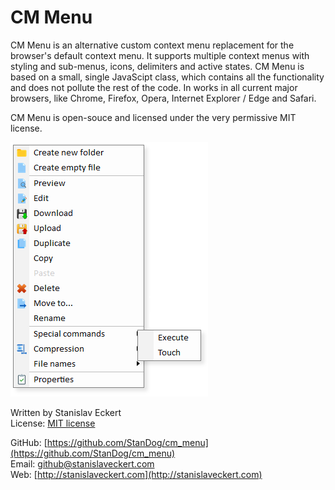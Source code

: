 # CM Menu

CM Menu is an alternative custom context menu replacement for the browser's default context menu. It supports multiple context menus with styling and sub-menus, icons, delimiters and active states. CM Menu is based on a small, single JavaScipt class, which contains all the functionality and does not pollute the rest of the code. In works in all current major browsers, like Chrome, Firefox, Opera, Internet Explorer / Edge and Safari.

CM Menu is open-souce and licensed under the very permissive MIT license.

[![Preview](https://raw.githubusercontent.com/StanDog/cm_menu/master/cm_menu/docu/files/47909ee1e829c9bf317c15188dde3991.png)](https://raw.githubusercontent.com/StanDog/cm_menu/master/cm_menu/docu/files/47909ee1e829c9bf317c15188dde3991.png)

Written by Stanislav Eckert<br>
License: [MIT license](https://raw.githubusercontent.com/StanDog/cm_menu/master/cm_menu/LICENSE)

GitHub: [https://github.com/StanDog/cm_menu](https://github.com/StanDog/cm_menu)<br>
Email: [github@stanislaveckert.com](mailto:github@stanislaveckert.com)<br>
Web: [http://stanislaveckert.com](http://stanislaveckert.com)<br>
